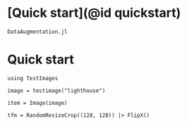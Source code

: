 # [Quick start](@id quickstart)


`DataAugmentation.jl` 

# Quick start

```@example
using TestImages

image = testimage("lighthouse")

item = Image(image)

tfm = RandomResizeCrop((128, 128)) |> FlipX()


```